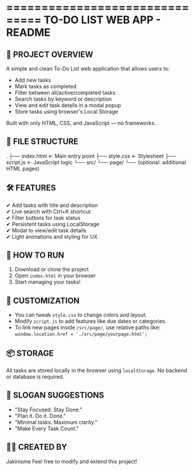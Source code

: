 ===============================
TO-DO LIST WEB APP - README
===============================

📌 PROJECT OVERVIEW
--------------------
A simple and clean To-Do List web application that allows users to:

- Add new tasks
- Mark tasks as completed
- Filter between all/active/completed tasks
- Search tasks by keyword or description
- View and edit task details in a modal popup
- Store tasks using browser's Local Storage

Built with only HTML, CSS, and JavaScript — no frameworks.

📁 FILE STRUCTURE
--------------------
.
├── index.html             <- Main entry point
├── style.css              <- Stylesheet
├── script.js              <- JavaScript logic
└── src/
    └── page/
        └── (optional: additional HTML pages)

🛠️ FEATURES
--------------------
✔ Add tasks with title and description  
✔ Live search with Ctrl+K shortcut  
✔ Filter buttons for task status  
✔ Persistent tasks using LocalStorage  
✔ Modal to view/edit task details  
✔ Light animations and styling for UX  

🧪 HOW TO RUN
--------------------
1. Download or clone the project
2. Open `index.html` in your browser
3. Start managing your tasks!

🔧 CUSTOMIZATION
--------------------
- You can tweak `style.css` to change colors and layout.
- Modify `script.js` to add features like due dates or categories.
- To link new pages inside `/src/page/`, use relative paths like:
  `window.location.href = './src/page/yourpage.html';`

📦 STORAGE
--------------------
All tasks are stored locally in the browser using `localStorage`.
No backend or database is required.

🎨 SLOGAN SUGGESTIONS
--------------------
- "Stay Focused. Stay Done."
- "Plan it. Do it. Done."
- "Minimal tasks. Maximum clarity."
- "Make Every Task Count."

👨‍💻 CREATED BY
--------------------
Jakinisme
Feel free to modify and extend this project!

